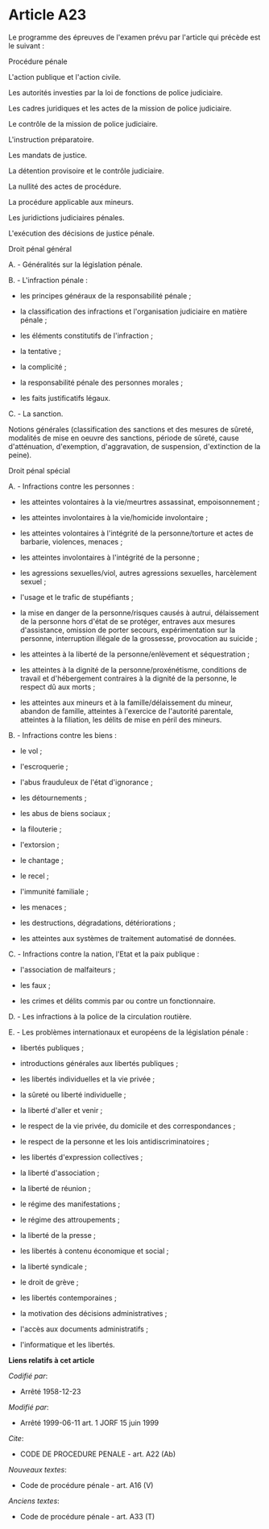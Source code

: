 # Article A23

Le programme des épreuves de l'examen prévu par l'article qui précède est le suivant :

Procédure pénale

L'action publique et l'action civile.

Les autorités investies par la loi de fonctions de police judiciaire.

Les cadres juridiques et les actes de la mission de police judiciaire.

Le contrôle de la mission de police judiciaire.

L'instruction préparatoire.

Les mandats de justice.

La détention provisoire et le contrôle judiciaire.

La nullité des actes de procédure.

La procédure applicable aux mineurs.

Les juridictions judiciaires pénales.

L'exécution des décisions de justice pénale.

Droit pénal général

A. - Généralités sur la législation pénale.

B. - L'infraction pénale :

- les principes généraux de la responsabilité pénale ;

- la classification des infractions et l'organisation judiciaire en matière pénale ;

- les éléments constitutifs de l'infraction ;

- la tentative ;

- la complicité ;

- la responsabilité pénale des personnes morales ;

- les faits justificatifs légaux.

C. - La sanction.

Notions générales (classification des sanctions et des mesures de sûreté, modalités de mise en oeuvre des sanctions, période
de sûreté, cause d'atténuation, d'exemption, d'aggravation, de suspension, d'extinction de la peine).

Droit pénal spécial

A. - Infractions contre les personnes :

- les atteintes volontaires à la vie/meurtres assassinat, empoisonnement ;

- les atteintes involontaires à la vie/homicide involontaire ;

- les atteintes volontaires à l'intégrité de la personne/torture et actes de barbarie, violences, menaces ;

- les atteintes involontaires à l'intégrité de la personne ;

- les agressions sexuelles/viol, autres agressions sexuelles, harcèlement sexuel ;

- l'usage et le trafic de stupéfiants ;

- la mise en danger de la personne/risques causés à autrui, délaissement de la personne hors d'état de se protéger, entraves
aux mesures d'assistance, omission de porter secours, expérimentation sur la personne, interruption illégale de la grossesse,
provocation au suicide ;

- les atteintes à la liberté de la personne/enlèvement et séquestration ;

- les atteintes à la dignité de la personne/proxénétisme, conditions de travail et d'hébergement contraires à la dignité de
la personne, le respect dû aux morts ;

- les atteintes aux mineurs et à la famille/délaissement du mineur, abandon de famille, atteintes à l'exercice de l'autorité
parentale, atteintes à la filiation, les délits de mise en péril des mineurs.

B. - Infractions contre les biens :

- le vol ;

- l'escroquerie ;

- l'abus frauduleux de l'état d'ignorance ;

- les détournements ;

- les abus de biens sociaux ;

- la filouterie ;

- l'extorsion ;

- le chantage ;

- le recel ;

- l'immunité familiale ;

- les menaces ;

- les destructions, dégradations, détériorations ;

- les atteintes aux systèmes de traitement automatisé de données.

C. - Infractions contre la nation, l'Etat et la paix publique :

- l'association de malfaiteurs ;

- les faux ;

- les crimes et délits commis par ou contre un fonctionnaire.

D. - Les infractions à la police de la circulation routière.

E. - Les problèmes internationaux et européens de la législation pénale :

- libertés publiques ;

- introductions générales aux libertés publiques ;

- les libertés individuelles et la vie privée ;

- la sûreté ou liberté individuelle ;

- la liberté d'aller et venir ;

- le respect de la vie privée, du domicile et des correspondances ;

- le respect de la personne et les lois antidiscriminatoires ;

- les libertés d'expression collectives ;

- la liberté d'association ;

- la liberté de réunion ;

- le régime des manifestations ;

- le régime des attroupements ;

- la liberté de la presse ;

- les libertés à contenu économique et social ;

- la liberté syndicale ;

- le droit de grève ;

- les libertés contemporaines ;

- la motivation des décisions administratives ;

- l'accès aux documents administratifs ;

- l'informatique et les libertés.

**Liens relatifs à cet article**

_Codifié par_:

  - Arrêté 1958-12-23

_Modifié par_:

  - Arrêté 1999-06-11 art. 1 JORF 15 juin 1999

_Cite_:

  - CODE DE PROCEDURE PENALE - art. A22 (Ab)

_Nouveaux textes_:

  - Code de procédure pénale - art. A16 (V)

_Anciens textes_:

  - Code de procédure pénale - art. A33 (T)
